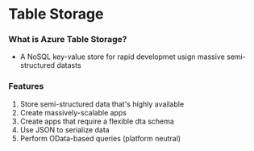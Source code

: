 # Table Storage

### What is Azure Table Storage?
- A NoSQL key-value store for rapid developmet usign massive semi-structured datasts

### Features
1. Store semi-structured data that's highly available
2. Create massively-scalable apps
3. Create apps that require a flexible dta schema
4. Use JSON to serialize data
5. Perform OData-based queries (platform neutral)